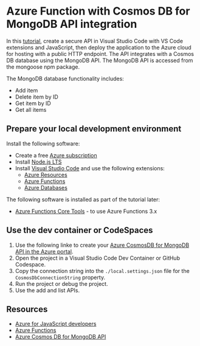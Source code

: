 # Azure Function with Cosmos DB for MongoDB API integration

In this [tutorial]((https://docs.microsoft.com/azure/developer/javascript/tutorial/vscode-function-app-http-trigger/tutorial-vscode-serverless-node-install)), create a secure API in Visual Studio Code with VS Code extensions and JavaScript, then deploy the application to the Azure cloud for hosting with a public HTTP endpoint. The API integrates with a Cosmos DB database using the MongoDB API. The MongoDB API is accessed from the mongoose npm package.

The MongoDB database functionality includes:

* Add item
* Delete item by ID
* Get item by ID
* Get all items

## Prepare your local development environment 

Install the following software: 

* Create a free [Azure subscription](https://azure.microsoft.com/free/)
* Install [Node.js LTS](https://nodejs.org/en/download)
* Install [Visual Studio Code](https://code.visualstudio.com/) and use the following extensions:
    * [Azure Resources](https://marketplace.visualstudio.com/items?itemName=ms-azuretools.vscode-azureresourcegroups)
    * [Azure Functions](https://marketplace.visualstudio.com/items?itemName=ms-azuretools.vscode-azurefunctions)
    * [Azure Databases](https://marketplace.visualstudio.com/items?itemName=ms-azuretools.vscode-cosmosdb)

The following software is installed as part of the tutorial later:

* [Azure Functions Core Tools](https://github.com/Azure/azure-functions-core-tools) - to use Azure Functions 3.x

## Use the dev container or CodeSpaces

1. Use the following linke to create your [Azure CosmosDB for MongoDB API in the Azure portal](https://ms.portal.azure.com/#create/Microsoft.DocumentDB). 
1. Open the project in a Visual Studio Code Dev Container or GitHub Codespace.
1. Copy the connection string into the `./local.settings.json` file for the `CosmosDbConnectionString` property.
1. Run the project or debug the project. 
1. Use the add and list APIs. 

## Resources

* [Azure for JavaScript developers](https://docs.microsoft.com/azure/developer/javascript/)
* [Azure Functions](https://docs.microsoft.com/azure/azure-functions/)
* [Azure Cosmos DB for MongoDB API](https://docs.microsoft.com/azure/cosmos-db/mongodb/mongodb-introduction)
